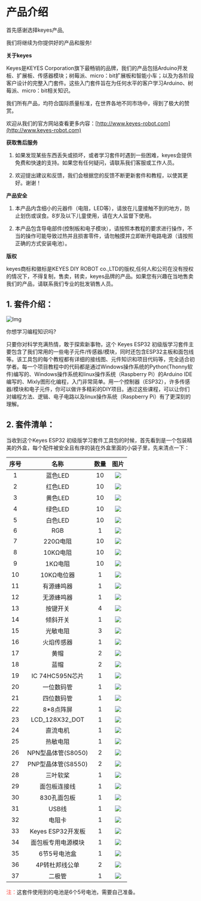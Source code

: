 # 产品介绍

首先感谢选择keyes产品,

我们将继续为你提供好的产品和服务!

**关于keyes**    

Keyes是KEYES Corporation旗下最畅销的品牌，我们的产品包括Arduino开发板、扩展板、传感器模块；树莓派、micro：bit扩展板和智能小车；以及为各阶段客户设计的完整入门套件。这些入门套件旨在为任何水平的客户学习Arduino、树莓派、micro：bit相关知识。

我们所有产品，均符合国际质量标准，在世界各地不同市场中，得到了极大的赞赏。

欢迎从我们的官方网站查看更多内容：[http://www.keyes-robot.com](http://www.keyes-robot.com)


**获取售后服务** 
 
1. 如果发现某些东西丢失或损坏，或者学习套件时遇到一些困难，keyes会提供免费和快速的支持。如果您有任何疑问，请联系我们客服或工作人员。

2. 欢迎提出建议和反馈，我们会根据您的反馈不断更新套件和教程，以使其更好。谢谢！

**产品安全** 

1. 本产品内含细小的元器件（电阻，LED等），请放在儿童接触不到的地方，防止划伤或误食。8岁及以下儿童使用，请在大人监督下使用。

2. 本产品包含导电部件(控制板和电子模块），请按照本教程的要求进行操作，不当的操作可能导致过热并且损害零件，请勿触摸并立即断开电路电源（请按照正确的方式安装电池）。

**版权** 

keyes商标和徽标是KEYES DIY ROBOT co.,LTD的版权,任何人和公司在没有授权的情况下，不得复制，售卖，转卖，keyes品牌的产品。如果您有兴趣在当地售卖我们的产品，请联系我们专业的批发销售人员。

## 1. 套件介绍：

![Img](./media/img-20241105140359.jpg)

你想学习编程知识吗?

只要你对科学充满热情，敢于探索新事物，这个 Keyes ESP32 初级版学习套件主要包含了我们常用的一些电子元件/传感器/模块，同时还包含ESP32主板和面包线等。该工具包的每个教程都有详细的接线图、元件知识和项目代码等，完全适合初学者。每一个项目教程中的代码都是通过Windows操作系统的Python(Thonny软件)编写的、Windows操作系统和linux操作系统（Raspberry Pi）的Arduino IDE编写的、Mixly图形化编程，入门非常简单。用一个控制器（ESP32），许多传感器/模块和电子元件，你可以做许多精彩的DIY项目。通过这些课程，可以让你们对编程方法、逻辑、电子电路以及linux操作系统（Raspberry Pi）有了更深刻的理解。

## 2. 套件清单：

当收到这个Keyes ESP32 初级版学习套件工具包的时候，首先看到是一个包装精美的外盒，每个配件被安全且有序的装在外盒里面的小袋子里，先来清点一下：

| 序号 | 名称 | 数量 | 图片 |
| :--: | :--: | :--: | :--: |
| 1 | 蓝色LED | 10 | ![](./media/f6bbd58a5d3ad73cbbb4f9dc6dbebce0.png)|
| 2 | 红色LED | 10 | ![](./media/28c28e6163de71f861c1f8f9bf621ee2.png) |
| 3 | 黄色LED | 10 | ![](./media/538628fed136c06e104ae01b69774d34.png) |
| 4 | 绿色LED | 10 | ![](./media/cede9aadb081f8efbe1aa2884452296f.png) |
|5  |白色LED|10|![](./media/8aebcf71e0db1a7f97458ee667b22878.png)|
| 6 | RGB | 1 |![](./media/003957a24c8e74516a270a6e185801a2.png) |
| 7 | 220Ω电阻 | 10 | ![](./media/83dd3936e779ba45cddf56600115789d.png) |
| 8 | 10KΩ电阻 | 10 | ![](./media/c2c666b93f8c92e48a934cc7d9f973f0.png) |
| 9 | 1KΩ电阻 | 10 | ![](./media/9b934d4a221b3b257a455c3b3c4228e2.png)|
| 10 | 10KΩ电位器 | 1 |![](./media/ac70940b0377ccf514485a998d6720fb.png) |
| 11 | 有源蜂鸣器 | 1 | ![](./media/ce52ed607c9bf646c08b31bdcbda32dc.png) |
| 12 | 无源蜂鸣器 | 1 | ![](./media/22d5fea09cc7ab9cdcc629c9154ba381.png) |
| 13 | 按键开关 | 4 | ![](./media/c14b6e885fd4e7f896660e8f0b17c53b.png) |
| 14 | 倾斜开关 | 1 | ![](./media/1f2336f407c46c06a22ea95f6b829889.png) |
| 15 | 光敏电阻 | 3 | ![](./media/370c51be584ea949504a2c23b0d2a236.png) |
| 16 | 火焰传感器 | 1 | ![](./media/4db4a5c9d0a14d3acd4d83d77512e62c.png) |
| 17 | 黄帽 | 2 | ![](./media/5541c805fdda861e206fded757b7273a.png) |
|18|蓝帽|2| ![](./media/66ad501e78acc66c6ccb3ee96e755c23.png) |
| 19 | IC 74HC595N芯片 | 1 | ![](./media/885e82580c63e5646c5f0f5965d8d22d.png) |
| 20 |一位数码管 | 1 | ![](./media/50b0805b23829e01d4e1053b156e8246.png) |
| 21 | 四位数码管 | 1 |![](./media/9fdfea69b62531a92309052760130694.png) |
| 22 | 8*8点阵屏 | 1 | ![](./media/e5d2b82a75e728b09b97cc15056b0287.png) |
| 23 | LCD_128X32_DOT | 1 |![](./media/ee579c30618ac5b406afefca28affaab.png) |
|24|直流电机|1|![](./media/dae45d195fded43701882b0f36f21b98.png)|
|25|热敏电阻|1|![](./media/88f6759db2cc9c8ca4f1e821d5b0d802.png)|
|26|NPN型晶体管(S8050)|2|![](./media/6c3a06627faa0d87dd69cbd361929240.png)|
|27|PNP型晶体管(S8550)|2|![](./media/6c3a06627faa0d87dd69cbd361929240.png)|
|28|三叶软桨|1|![](./media/1fa137ed145f6d7579d0245284776fbb.png)|
|29|面包板连接线|1|![](./media/b146f1221b43b628375e658c8c0bc91f.png)|
|30|830孔面包板|1|![](./media/6bea285b04975f047a7cb1ccbbd0ee95.png)|
|31|USB线|1|![](./media/c4e6c70864cc39335a240e827d4c2917.png)|
|32|电阻卡|1|![](./media/9d05389e19d8128ee7ef0497061782a0.png)|
|33|Keyes ESP32开发板|1|![](./media/cc071c5ea1219f92ddb7f3a893380c08.png)|
|34|面包板专用电源模块|1|![](./media/c562656c96657983e724daed7c8d6202.png)|
|35|6节5号电池盒|1|![](./media/617850e058dba425262b7acbf11ee141.png)|
|36|4P转杜邦线公单|2|![](./media/4191d5454859076aa2a6c069185be177.png)|
|37|二极管|1|![](./media/e6fc7ef2600a1bc1fe16301855b52f84.png)|

<span style="color: rgb(255, 76, 65);">注：</span>这套件使用到的电池是6个5号电池，需要自己准备。



